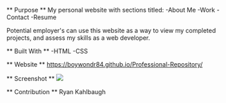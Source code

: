 ** Purpose **
My personal website with sections titled:
-About Me
-Work
-Contact
-Resume

Potential employer's can use this website as a way to view my completed projects, and assess my skills as a web developer.

** Built With **
-HTML
-CSS

** Website **
https://boywondr84.github.io/Professional-Repository/

** Screenshot **
<img src="./images/screenshot-boywondr84.github.io-2022.06.06-23_51_33.jpg" />

** Contribution **
Ryan Kahlbaugh